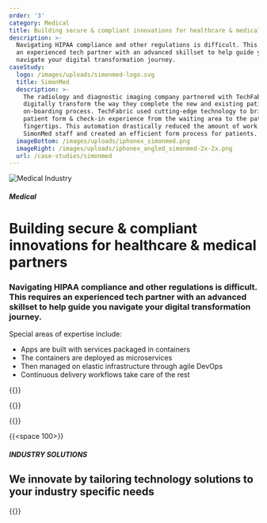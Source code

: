 ```yaml
---
order: '3'
category: Medical
title: Building secure & compliant innovations for healthcare & medical partners
description: >-
  Navigating HIPAA compliance and other regulations is difficult. This requires
  an experienced tech partner with an advanced skillset to help guide you
  navigate your digital transformation journey.
caseStudy:
  logo: /images/uploads/simonmed-logo.svg
  title: SimonMed
  description: >-
    The radiology and diagnostic imaging company partnered with TechFabric to
    digitally transform the way they complete the new and existing patient
    on-boarding process. TechFabric used cutting-edge technology to bring the
    patient form & check-in experience from the waiting area to the patients
    fingertips. This automation drastically reduced the amount of work for
    SimonMed staff and created an efficient form process for patients.
  imageBottom: /images/uploads/iphonex_simonmed.png
  imageRight: /images/uploads/iphonex_angled_simonmed-2x-2x.png
  url: /case-studies/simonmed
---
```

![Medical Industry](/images/uploads/medical-industry-hero.svg)

##### Medical

# Building secure & compliant innovations for healthcare & medical partners

### Navigating HIPAA compliance and other regulations is difficult. This requires an experienced tech partner with an advanced skillset to help guide you navigate your digital transformation journey.

Special areas of expertise include:

* Apps are built with services packaged in containers
* The containers are deployed as microservices
* Then managed on elastic infrastructure through agile DevOps
* Continuous delivery workflows take care of the rest

{{<btn-outlined href="/technology" label="Let’s Talk">}}

{{<btn-link href="/technology" label="See Our technology Stack">}}

{{<btn-link href="/solutions" label="See Our solutions">}}

{{<space 100>}}

##### INDUSTRY SOLUTIONS

## **We innovate by tailoring technology solutions to your industry specific needs**

{{<industry-solutions>}}
